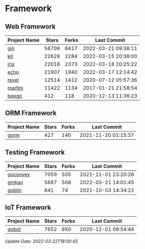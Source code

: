 # Framework

## Web Framework
| Project Name | Stars | Forks | Last Commit |
| ------------ | ----- | ----- | ----------- |
| [gin](https://github.com/gin-gonic/gin) | 56709 | 6417 | 2022-03-21 09:38:11 |
| [kit](https://github.com/go-kit/kit) | 22629 | 2284 | 2022-03-15 20:38:00 |
| [iris](https://github.com/kataras/iris) | 22016 | 2373 | 2022-03-18 20:25:22 |
| [echo](https://github.com/labstack/echo) | 21907 | 1940 | 2022-03-17 12:14:42 |
| [revel](https://github.com/revel/revel) | 12514 | 1412 | 2020-07-12 05:57:36 |
| [martini](https://github.com/go-martini/martini) | 11422 | 1134 | 2017-01-21 21:58:54 |
| [beego](https://github.com/astaxie/beego) | 412 | 118 | 2020-12-13 11:36:23 |

## ORM Framework
| Project Name | Stars | Forks | Last Commit |
| ------------ | ----- | ----- | ----------- |
| [gorm](https://github.com/jinzhu/gorm) | 427 | 140 | 2021-11-20 01:15:37 |

## Testing Framework
| Project Name | Stars | Forks | Last Commit |
| ------------ | ----- | ----- | ----------- |
| [goconvey](https://github.com/smartystreets/goconvey) | 7059 | 505 | 2021-11-01 23:20:26 |
| [ginkgo](https://github.com/onsi/ginkgo) | 5687 | 508 | 2022-03-21 14:01:45 |
| [goblin](https://github.com/franela/goblin) | 841 | 74 | 2021-10-03 14:34:22 |

## IoT Framework
| Project Name | Stars | Forks | Last Commit |
| ------------ | ----- | ----- | ----------- |
| [gobot](https://github.com/hybridgroup/gobot) | 7652 | 950 | 2020-12-01 09:54:44 |

*Update Date: 2022-03-22T18:00:45*